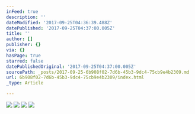 ```yaml
---
inFeed: true
description: ''
dateModified: '2017-09-25T04:36:39.488Z'
datePublished: '2017-09-25T04:37:00.005Z'
title: ''
author: []
publisher: {}
via: {}
hasPage: true
starred: false
datePublishedOriginal: '2017-09-25T04:37:00.005Z'
sourcePath: _posts/2017-09-25-6b908f02-7d6b-45b3-9dc4-75cb9e4b2309.md
url: 6b908f02-7d6b-45b3-9dc4-75cb9e4b2309/index.html
_type: Article

---
```

![](https://the-grid-user-content.s3-us-west-2.amazonaws.com/8f83d791-b7c5-4961-9adf-16c00db029f3.jpg)
![](https://the-grid-user-content.s3-us-west-2.amazonaws.com/2b662afa-0c80-4f3a-9ce9-99efddc1ee5d.jpg)
![](https://the-grid-user-content.s3-us-west-2.amazonaws.com/2c9c41b7-ba3c-43f5-827f-21a57d472e9a.jpg)
![](https://the-grid-user-content.s3-us-west-2.amazonaws.com/67717b38-bd0c-4b08-a0cb-c259bd084a2c.jpg)